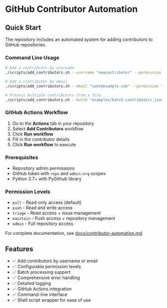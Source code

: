 # GitHub Contributor Automation

## Quick Start

The repository includes an automated system for adding contributors to GitHub repositories.

### Command Line Usage

```bash
# Add a contributor by username
./scripts/add_contributors.sh --username "newcontributor" --permission "pull"

# Add a contributor by email
./scripts/add_contributors.sh --email "user@example.com" --permission "push"

# Process multiple contributors from a file
./scripts/add_contributors.sh --batch "examples/batch-contributors.json"
```

### GitHub Actions Workflow

1. Go to the **Actions** tab in your repository
2. Select **Add Contributors** workflow
3. Click **Run workflow**
4. Fill in the contributor details
5. Click **Run workflow** to execute

### Prerequisites

- Repository admin permissions
- GitHub token with `repo` and `admin:org` scopes
- Python 3.7+ with PyGithub library

### Permission Levels

- `pull` - Read-only access (default)
- `push` - Read and write access
- `triage` - Read access + issue management
- `maintain` - Push access + repository management
- `admin` - Full repository access

For complete documentation, see [docs/contributor-automation.md](docs/contributor-automation.md).

## Features

- ✅ Add contributors by username or email
- ✅ Configurable permission levels
- ✅ Batch processing support
- ✅ Comprehensive error handling
- ✅ Detailed logging
- ✅ GitHub Actions integration
- ✅ Command-line interface
- ✅ Shell script wrapper for ease of use